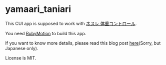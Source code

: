 # yamaari_taniari

This CUI app is supposed to work with [ネスレ 体重コントロール](http://m.nestle.jp/wellness/appli/03.php).

You need [RubyMotion](http://www.rubymotion.com) to build this app.

If you want to know more details, please read this
blog post [here]()(Sorry, but Japanese only).

License is MIT.
